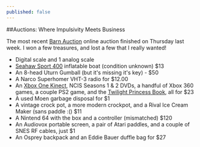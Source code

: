 ```yaml
---
published: false
---
```

##Auctions: Where Impulsivity Meets Business

The most recent [Barn Auction](https://barnauctions.com) online auction finished on Thursday last week. 
I won a few treasures, and lost a few that I really wanted! 

- Digital scale and 1 analog scale
- [Seahaw Sport 400](https://amzn.to/32fuwMJ) inflatable boat (condition unknown) $13
- An 8-head Uturn Gumball (but it's missing it's key) - $50
- A Narco Superhomer VHT-3 radio for $12.00 
- An [Xbox One Kinect](https://amzn.to/3a2qHif), NCIS Seasons 1 & 2 DVDs, a handful of Xbox 360 games, a couple PS2 game, and the [Twilight Princess Book](https://amzn.to/2QgJrUu), all for $23
- A used Moen garbage disposal for $1
- A vintage crock pot, a more modern crockpot, and a Rival Ice Cream Maker (sans paddle :() $11
- A Nintend 64 with the box and a controller (mismatched) $120
- An Audiovox portable screen, a pair of Atari paddles, and a couple of SNES RF cables, just $1
- An Osprey backpack and an Eddie Bauer duffle bag for $27